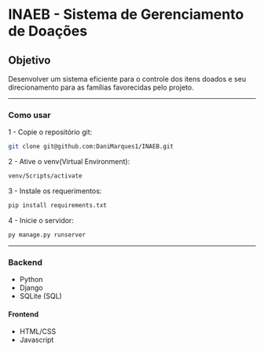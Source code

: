 # INAEB - Sistema de Gerenciamento de Doações

## Objetivo
Desenvolver um sistema eficiente para o controle dos itens doados e seu direcionamento para as famílias favorecidas pelo projeto.

----------------------------------------------------------

### Como usar

1 - Copie o repositório git:
```bash
git clone git@github.com:DaniMarques1/INAEB.git
```

2 - Ative o venv(Virtual Environment):
```bash
venv/Scripts/activate
```

3 - Instale os requerimentos:
```bash
pip install requirements.txt
```

4 - Inicie o servidor:
```bash
py manage.py runserver
```

----------------------------------------------------------

### Backend

- Python
- Django
- SQLite (SQL)

#### Frontend

- HTML/CSS
- Javascript



